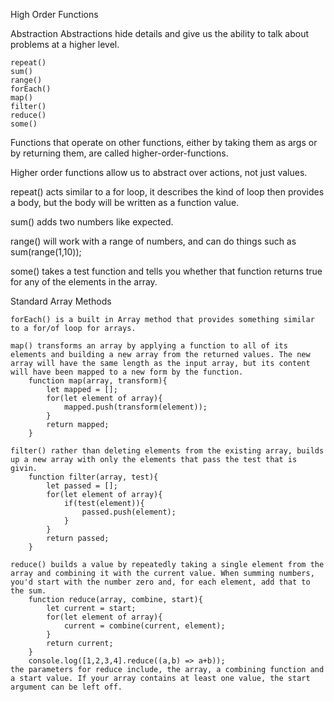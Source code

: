 High Order Functions

Abstraction
Abstractions hide details and give us the ability to talk about problems at a higher level.

    repeat()
    sum()
    range()
    forEach()
    map()
    filter()
    reduce()
    some()

Functions that operate on other functions, either by taking them as args or by returning them, are called higher-order-functions.

Higher order functions allow us to abstract over actions, not just values.

repeat() acts similar to a for loop, it describes the kind of loop then provides a body, but the body will be written as a function value.

sum() adds two numbers like expected.

range() will work with a range of numbers, and can do things such as sum(range(1,10));

some() takes a test function and tells you whether that function returns true for any of the elements in the array.

Standard Array Methods

    forEach() is a built in Array method that provides something similar to a for/of loop for arrays.

    map() transforms an array by applying a function to all of its elements and building a new array from the returned values. The new array will have the same length as the input array, but its content will have been mapped to a new form by the function.
        function map(array, transform){
            let mapped = [];
            for(let element of array){
                mapped.push(transform(element));
            }
            return mapped;
        }

    filter() rather than deleting elements from the existing array, builds up a new array with only the elements that pass the test that is givin.
        function filter(array, test){
            let passed = [];
            for(let element of array){
                if(test(element)){
                    passed.push(element);
                }
            }
            return passed;
        }

    reduce() builds a value by repeatedly taking a single element from the array and combining it with the current value. When summing numbers, you'd start with the number zero and, for each element, add that to the sum.
        function reduce(array, combine, start){
            let current = start;
            for(let element of array){
                current = combine(current, element);
            }
            return current;
        }
        console.log([1,2,3,4].reduce((a,b) => a+b));
    the parameters for reduce include, the array, a combining function and a start value. If your array contains at least one value, the start argument can be left off.
